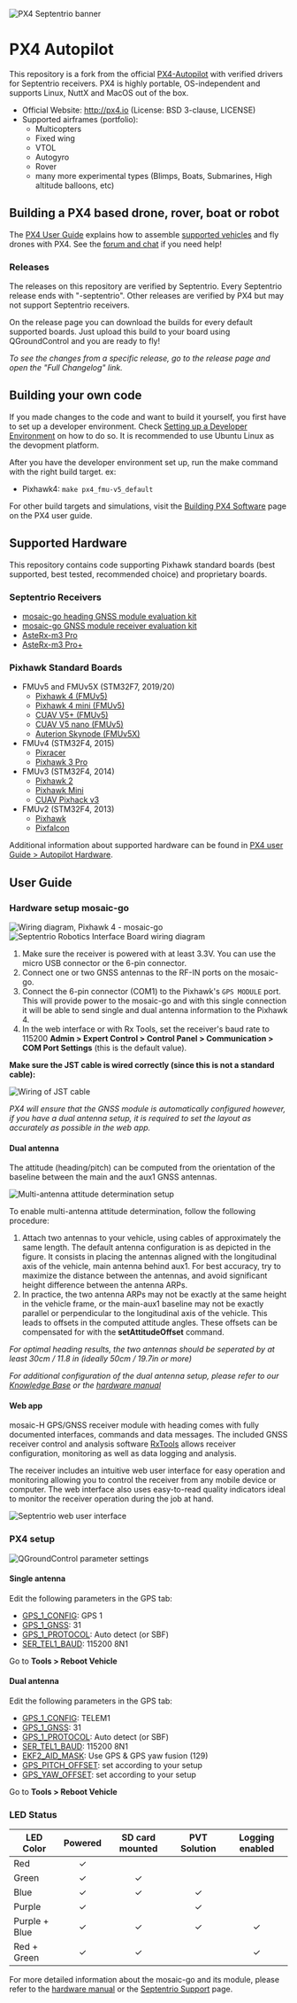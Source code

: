 ![](readme_assets/px4-septentrio-banner.png "PX4 Septentrio banner")
# PX4 Autopilot

This repository is a fork from the official [PX4-Autopilot](https://github.com/PX4/PX4-Autopilot) with verified drivers for Septentrio receivers.
PX4 is highly portable, OS-independent and supports Linux, NuttX and MacOS out of the box.

- Official Website: http://px4.io (License: BSD 3-clause, LICENSE)
- Supported airframes (portfolio):
  - Multicopters
  - Fixed wing
  - VTOL
  - Autogyro
  - Rover
  - many more experimental types (Blimps, Boats, Submarines, High altitude balloons, etc)

## Building a PX4 based drone, rover, boat or robot

The [PX4 User Guide](https://docs.px4.io/master/en/) explains how to assemble [supported vehicles](https://docs.px4.io/master/en/airframes/airframe_reference.html) and fly drones with PX4.
See the [forum and chat](https://docs.px4.io/master/en/#support) if you need help!

### Releases
The releases on this repository are verified by Septentrio. Every Septentrio release ends with "-septentrio". Other releases are verified by PX4 but may not support Septentrio receivers. 

On the release page you can download the builds for every default supported boards. Just upload this build to your board using QGroundControl and you are ready to fly!

_To see the changes from a specific release, go to the release page and open the "Full Changelog" link._
## Building your own code
If you made changes to the code and want to build it yourself, you first have to set up a developer environment. Check [Setting up a Developer Environment](https://docs.px4.io/master/en/dev_setup/dev_env.html) on how to do so. It is recommended to use Ubuntu Linux as the devopment platform.

After you have the developer environment set up, run the make command with the right build target.
ex:
* Pixhawk4: `make px4_fmu-v5_default`

For other build targets and simulations, visit the [Building PX4 Software](https://docs.px4.io/master/en/dev_setup/building_px4.html) page on the PX4 user guide.

## Supported Hardware

This repository contains code supporting Pixhawk standard boards (best supported, best tested, recommended choice) and proprietary boards.

### Septentrio Receivers

* [mosaic-go heading GNSS module evaluation kit](https://web.septentrio.com/l/858493/2022-04-19/xgrp9)
* [mosaic-go GNSS module receiver evaluation kit](https://web.septentrio.com/l/858493/2022-04-19/xgrpd)
* [AsteRx-m3 Pro](https://web.septentrio.com/l/858493/2022-04-19/xgrrz)
* [AsteRx-m3 Pro+](https://web.septentrio.com/l/858493/2022-04-19/xgrs3)

### Pixhawk Standard Boards
* FMUv5 and FMUv5X (STM32F7, 2019/20)
    * [Pixhawk 4 (FMUv5)](https://docs.px4.io/master/en/flight_controller/pixhawk4.html)
    * [Pixhawk 4 mini (FMUv5)](https://docs.px4.io/master/en/flight_controller/pixhawk4_mini.html)
    * [CUAV V5+ (FMUv5)](https://docs.px4.io/master/en/flight_controller/cuav_v5_plus.html)
    * [CUAV V5 nano (FMUv5)](https://docs.px4.io/master/en/flight_controller/cuav_v5_nano.html)
    * [Auterion Skynode (FMUv5X)](https://docs.px4.io/master/en/flight_controller/auterion_skynode.html)
* FMUv4 (STM32F4, 2015)
    * [Pixracer](https://docs.px4.io/master/en/flight_controller/pixracer.html)
    * [Pixhawk 3 Pro](https://docs.px4.io/master/en/flight_controller/pixhawk3_pro.html)
* FMUv3 (STM32F4, 2014)
    * [Pixhawk 2](https://docs.px4.io/master/en/flight_controller/pixhawk-2.html)
    * [Pixhawk Mini](https://docs.px4.io/master/en/flight_controller/pixhawk_mini.html)
    * [CUAV Pixhack v3](https://docs.px4.io/master/en/flight_controller/pixhack_v3.html)
* FMUv2 (STM32F4, 2013)
    * [Pixhawk](https://docs.px4.io/master/en/flight_controller/pixhawk.html)
    * [Pixfalcon](https://docs.px4.io/master/en/flight_controller/pixfalcon.html)

Additional information about supported hardware can be found in [PX4 user Guide > Autopilot Hardware](https://docs.px4.io/master/en/flight_controller/).


## User Guide

### Hardware setup mosaic-go

![Wiring diagram, Pixhawk 4 - mosaic-go](readme_assets/mosaic-go_wiring.png "Wiring diagram, Pixhawk 4 - mosaic-go")
![Septentrio Robotics Interface Board wiring diagram](readme_assets/RIB_wiring.png)

1. Make sure the receiver is powered with at least 3.3V. You can use the micro USB connector or the 6-pin connector.
2. Connect one or two GNSS antennas to the RF-IN ports on the mosaic-go.
3. Connect the 6-pin connector (COM1) to the Pixhawk's `GPS MODULE` port. This will provide power to the mosaic-go and with
   this single connection it will be able to send single and dual antenna information to the Pixhawk 4.
4. In the web interface or with Rx Tools, set the receiver's baud rate to 115200 **Admin > Expert Control > Control Panel > Communication > COM Port Settings** (this is the default value).


**Make sure the JST cable is wired correctly (since this is not a standard cable):**

![Wiring of JST cable](readme_assets/JST-cable.png "Wiring of JST cable")


_PX4 will ensure that the GNSS module is automatically configured however, if you have a dual antenna setup, it
is required to set the layout as accurately as possible in the web app._

#### Dual antenna

The attitude (heading/pitch) can be computed from the orientation of the baseline between the main and the aux1 GNSS antennas.

![Multi-antenna attitude determination setup](readme_assets/multi-antenna_attitude_setup.png)

To enable multi-antenna attitude determination, follow the following procedure:

1. Attach two antennas to your vehicle, using cables of approximately the same length. The default antenna configuration is as depicted in the figure.
   It consists in placing the antennas aligned with the longitudinal axis of the vehicle, main antenna behind aux1.
   For best accuracy, try to maximize the distance between the antennas, and avoid significant height difference between the antenna ARPs.
2. In practice, the two antenna ARPs may not be exactly at the same height in the vehicle frame, or the main-aux1 baseline may not be exactly parallel or perpendicular to the longitudinal axis of the vehicle. This leads to offsets in the computed attitude angles.
   These offsets can be compensated for with the **setAttitudeOffset** command.

_For optimal heading results, the two antennas should be seperated by at least 30cm / 11.8 in (ideally 50cm /
19.7in or more)_

_For additional configuration of the dual antenna setup, please refer to
our [Knowledge Base](https://support.septentrio.com/l/858493/2022-04-19/xgrqd) or the [hardware manual](https://web.septentrio.com/l/858493/2022-04-19/xgrql)_ 

#### Web app

mosaic-H GPS/GNSS receiver module with heading comes with fully documented interfaces, commands and data messages. The
included GNSS receiver control and analysis software [RxTools](https://web.septentrio.com/l/858493/2022-04-19/xgrqp)
allows receiver configuration, monitoring as well as data logging and analysis.

The receiver includes an intuitive web user interface for easy operation and monitoring allowing you to control the
receiver from any mobile device or computer. The web interface also uses easy-to-read quality indicators ideal to
monitor the receiver operation during the job at hand.

![Septentrio web user interface](readme_assets/Septentrio-mosaic-X5-H-T-CLAS-GNSS-Module-Receiver-WebUI.png)

### PX4 setup

![QGroundControl parameter settings](readme_assets/QGC_param.png)

#### Single antenna

Edit the following parameters in the GPS tab:

- [GPS_1_CONFIG](https://docs.px4.io/master/en/advanced_config/parameter_reference.md#GPS_1_CONFIG): GPS 1
- [GPS_1_GNSS](https://docs.px4.io/master/en/advanced_config/parameter_reference.md#GPS_1_GNSS): 31
- [GPS_1_PROTOCOL](https://docs.px4.io/master/en/advanced_config/parameter_reference.md#GPS_1_PROTOCOL): Auto detect (or SBF)
- [SER_TEL1_BAUD](https://docs.px4.io/master/en/advanced_config/parameter_reference.md#SER_TEL1_BAUD): 115200 8N1

Go to **Tools > Reboot Vehicle**

#### Dual antenna

Edit the following parameters in the GPS tab:

- [GPS_1_CONFIG](https://docs.px4.io/master/en/advanced_config/parameter_reference.md#GPS_1_CONFIG): TELEM1
- [GPS_1_GNSS](https://docs.px4.io/master/en/advanced_config/parameter_reference.md#GPS_1_GNSS): 31
- [GPS_1_PROTOCOL](https://docs.px4.io/master/en/advanced_config/parameter_reference.md#GPS_1_PROTOCOL): Auto detect (or SBF)
- [SER_TEL1_BAUD](https://docs.px4.io/master/en/advanced_config/parameter_reference.md#SER_TEL1_BAUD): 115200 8N1
- [EKF2_AID_MASK](https://docs.px4.io/master/en/advanced_config/parameter_reference.md#EKF2_AID_MASK): Use GPS & GPS yaw fusion (129)
- [GPS_PITCH_OFFSET](https://docs.px4.io/master/en/advanced_config/parameter_reference.md#GPS_PITCH_OFFSET): set according to your setup
- [GPS_YAW_OFFSET](https://docs.px4.io/master/en/advanced_config/parameter_reference.md#GPS_YAW_OFFSET): set according to your setup

Go to **Tools > Reboot Vehicle**


### LED Status

| LED Color     |  Powered  | SD card mounted | PVT Solution | Logging enabled |
|---------------|:---------:|:---------------:|:------------:|:---------------:|
| Red           | &check;️  |                 |              |                 |
| Green         | &check;️  |    &check;️     |              |                 |
| Blue          | &check;️  |    &check;️     |   &check;️   |                 |
| Purple        | &check;️  |                 |   &check;️   |                 |
| Purple + Blue | &check;️  |    &check;️     |   &check;️   |    &check;️     |
| Red + Green   | &check;️  |    &check;️     |              |    &check;️     |


For more detailed information about the mosaic-go and its module, please refer to the [hardware manual](https://web.septentrio.com/l/858493/2022-04-19/xgrrd) or the [Septentrio Support](https://support.septentrio.com/l/858493/2022-04-19/xgrrl) page.


